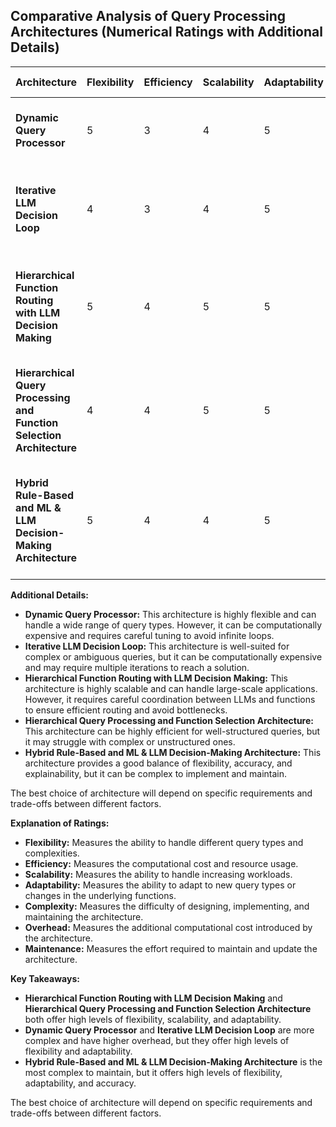 ## Comparative Analysis of Query Processing Architectures (Numerical Ratings with Additional Details)

| Architecture | Flexibility | Efficiency | Scalability | Adaptability | Complexity | Overhead | Maintenance | Additional Details |
|---|---|---|---|---|---|---|---|---|
| **Dynamic Query Processor** | 5 | 3 | 4 | 5 | 4 | 3 | 4 | Requires careful tuning of parameters to avoid infinite loops. |
| **Iterative LLM Decision Loop** | 4 | 3 | 4 | 5 | 3 | 4 | 4 | Suitable for complex or ambiguous queries, but can be computationally expensive. |
| **Hierarchical Function Routing with LLM Decision Making** | 5 | 4 | 5 | 5 | 4 | 3 | 4 | Well-suited for large-scale applications, but requires careful coordination between LLMs and functions. |
| **Hierarchical Query Processing and Function Selection Architecture** | 4 | 4 | 5 | 5 | 4 | 3 | 4 | Can be highly efficient for well-structured queries, but may struggle with complex or unstructured ones. |
| **Hybrid Rule-Based and ML & LLM Decision-Making Architecture** | 5 | 4 | 4 | 5 | 5 | 3 | 5 | Provides a good balance of flexibility, accuracy, and explainability, but can be complex to implement and maintain. |

**Additional Details:**

* **Dynamic Query Processor:** This architecture is highly flexible and can handle a wide range of query types. However, it can be computationally expensive and requires careful tuning to avoid infinite loops.
* **Iterative LLM Decision Loop:** This architecture is well-suited for complex or ambiguous queries, but it can be computationally expensive and may require multiple iterations to reach a solution.
* **Hierarchical Function Routing with LLM Decision Making:** This architecture is highly scalable and can handle large-scale applications. However, it requires careful coordination between LLMs and functions to ensure efficient routing and avoid bottlenecks.
* **Hierarchical Query Processing and Function Selection Architecture:** This architecture can be highly efficient for well-structured queries, but it may struggle with complex or unstructured ones.
* **Hybrid Rule-Based and ML & LLM Decision-Making Architecture:** This architecture provides a good balance of flexibility, accuracy, and explainability, but it can be complex to implement and maintain.

The best choice of architecture will depend on specific requirements and trade-offs between different factors.

**Explanation of Ratings:**

* **Flexibility:** Measures the ability to handle different query types and complexities.
* **Efficiency:** Measures the computational cost and resource usage.
* **Scalability:** Measures the ability to handle increasing workloads.
* **Adaptability:** Measures the ability to adapt to new query types or changes in the underlying functions.
* **Complexity:** Measures the difficulty of designing, implementing, and maintaining the architecture.
* **Overhead:** Measures the additional computational cost introduced by the architecture.
* **Maintenance:** Measures the effort required to maintain and update the architecture.

**Key Takeaways:**

* **Hierarchical Function Routing with LLM Decision Making** and **Hierarchical Query Processing and Function Selection Architecture** both offer high levels of flexibility, scalability, and adaptability.
* **Dynamic Query Processor** and **Iterative LLM Decision Loop** are more complex and have higher overhead, but they offer high levels of flexibility and adaptability.
* **Hybrid Rule-Based and ML & LLM Decision-Making Architecture** is the most complex to maintain, but it offers high levels of flexibility, adaptability, and accuracy.

The best choice of architecture will depend on specific requirements and trade-offs between different factors.
